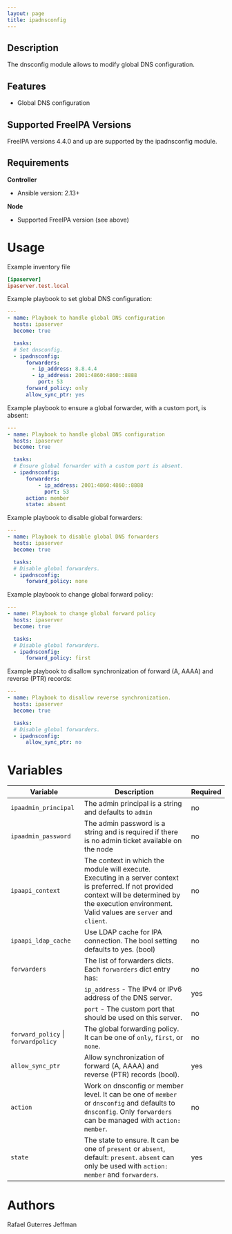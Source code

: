 ```yaml
---
layout: page
title: ipadnsconfig
---
```


Description
-----------

The dnsconfig module allows to modify global DNS configuration.


Features
--------
* Global DNS configuration


Supported FreeIPA Versions
--------------------------

FreeIPA versions 4.4.0 and up are supported by the ipadnsconfig module.


Requirements
------------

**Controller**
* Ansible version: 2.13+

**Node**
* Supported FreeIPA version (see above)


Usage
=====

Example inventory file

```ini
[ipaserver]
ipaserver.test.local
```

Example playbook to set global DNS configuration:

```yaml
---
- name: Playbook to handle global DNS configuration
  hosts: ipaserver
  become: true

  tasks:
  # Set dnsconfig.
  - ipadnsconfig:
      forwarders:
        - ip_address: 8.8.4.4
        - ip_address: 2001:4860:4860::8888
          port: 53
      forward_policy: only
      allow_sync_ptr: yes
```

Example playbook to ensure a global forwarder, with a custom port, is absent:

```yaml
---
- name: Playbook to handle global DNS configuration
  hosts: ipaserver
  become: true

  tasks:
  # Ensure global forwarder with a custom port is absent.
  - ipadnsconfig:
      forwarders:
          - ip_address: 2001:4860:4860::8888
            port: 53
      action: member
      state: absent
```

Example playbook to disable global forwarders:

```yaml
---
- name: Playbook to disable global DNS forwarders
  hosts: ipaserver
  become: true

  tasks:
  # Disable global forwarders.
  - ipadnsconfig:
      forward_policy: none
```

Example playbook to change global forward policy:

```yaml
---
- name: Playbook to change global forward policy
  hosts: ipaserver
  become: true

  tasks:
  # Disable global forwarders.
  - ipadnsconfig:
      forward_policy: first
```

Example playbook to disallow synchronization of forward (A, AAAA) and reverse (PTR) records:

```yaml
---
- name: Playbook to disallow reverse synchronization.
  hosts: ipaserver
  become: true

  tasks:
  # Disable global forwarders.
  - ipadnsconfig:
      allow_sync_ptr: no
```

Variables
=========

Variable | Description | Required
-------- | ----------- | --------
`ipaadmin_principal` | The admin principal is a string and defaults to `admin` | no
`ipaadmin_password` | The admin password is a string and is required if there is no admin ticket available on the node | no
`ipaapi_context` | The context in which the module will execute. Executing in a server context is preferred. If not provided context will be determined by the execution environment. Valid values are `server` and `client`. | no
`ipaapi_ldap_cache` | Use LDAP cache for IPA connection. The bool setting defaults to yes. (bool) | no
`forwarders` | The list of forwarders dicts. Each `forwarders` dict entry has:| no
&nbsp; | `ip_address` - The IPv4 or IPv6 address of the DNS server. | yes
&nbsp; | `port` - The custom port that should be used on this server. | no
`forward_policy` \| `forwardpolicy` | The global forwarding policy. It can be one of `only`, `first`, or `none`.  | no
`allow_sync_ptr` | Allow synchronization of forward (A, AAAA) and reverse (PTR) records (bool). | yes
`action` | Work on dnsconfig or member level. It can be one of `member` or `dnsconfig` and defaults to `dnsconfig`. Only `forwarders` can be managed with `action: member`. | no
`state` | The state to ensure. It can be one of `present` or `absent`, default: `present`. `absent` can only be used with `action: member` and `forwarders`. | yes


Authors
=======

Rafael Guterres Jeffman
